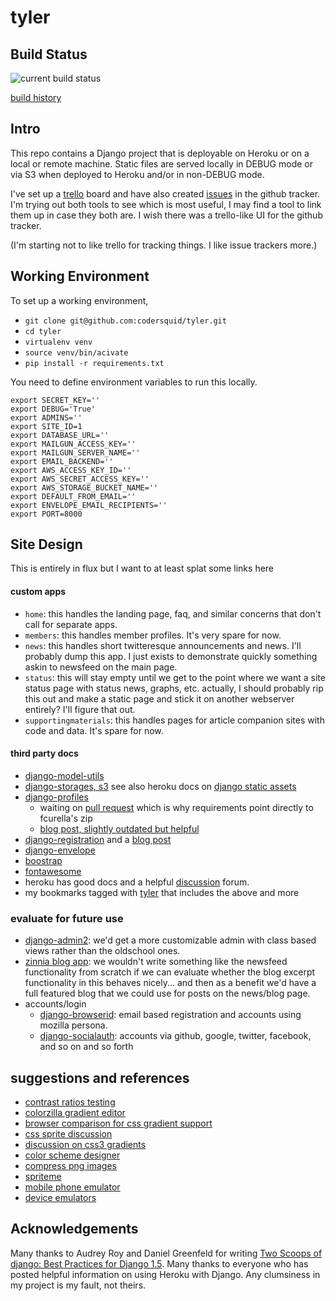 # tyler

## Build Status

![current build status](https://travis-ci.org/codersquid/tyler.png?branch=master)

[build history](https://travis-ci.org/codersquid/tyler)

## Intro

This repo contains a Django project that is deployable on Heroku or on a local
or remote machine. Static files are served locally in DEBUG mode or via S3 when
deployed to Heroku and/or in non-DEBUG mode.

I've set up a [trello](https://trello.com/b/8KC8wAye/rmc) board and have also
created [issues](https://github.com/codersquid/tyler/issues) in the github tracker.
I'm trying out both tools to see which is most useful, I may find a tool to link them up
in case they both are. I wish there was a trello-like UI for the github tracker.

(I'm starting not to like trello for tracking things. I like issue trackers more.)

## Working Environment

To set up a working environment,

* `git clone git@github.com:codersquid/tyler.git`
* `cd tyler`
* `virtualenv venv`
* `source venv/bin/acivate`
* `pip install -r requirements.txt`

You need to define environment variables to run this locally.

```
export SECRET_KEY=''
export DEBUG='True'
export ADMINS=''
export SITE_ID=1
export DATABASE_URL=''
export MAILGUN_ACCESS_KEY=''
export MAILGUN_SERVER_NAME=''
export EMAIL_BACKEND=''
export AWS_ACCESS_KEY_ID=''
export AWS_SECRET_ACCESS_KEY=''
export AWS_STORAGE_BUCKET_NAME=''
export DEFAULT_FROM_EMAIL=''
export ENVELOPE_EMAIL_RECIPIENTS=''
export PORT=8000
```


## Site Design

This is entirely in flux but I want to at least splat some links here

#### custom apps

* `home`: this handles the landing page, faq, and similar concerns that don't call for separate apps.
* `members`: this handles member profiles. It's very spare for now.
* `news`: this handles short twitteresque announcements and news. I'll probably dump this app. I just exists to demonstrate quickly something askin to newsfeed on the main page.
* `status`: this will stay empty until we get to the point where we want a site status page with status news, graphs, etc. actually, I should probably rip this out and make a static page and stick it on another webserver entirely? I'll figure that out.
* `supportingmaterials`: this handles pages for article companion sites with code and data. It's spare for now.

#### third party docs

* [django-model-utils](https://django-model-utils.readthedocs.org/en/latest/)
* [django-storages, s3](http://django-storages.readthedocs.org/en/latest/backends/amazon-S3.html) see also heroku docs on [django static assets](https://devcenter.heroku.com/articles/django-assets)
* [django-profiles](https://bitbucket.org/ubernostrum/django-profiles)
   * waiting on [pull request](https://bitbucket.org/ubernostrum/django-profiles/pull-request/6/replaced-profile_list-view-with-a-class/diff) which is why requirements point directly to fcurella's zip
   * [blog post, slightly outdated but helpful](http://birdhouse.org/blog/2009/06/27/django-profiles/)
* [django-registration](https://bitbucket.org/ubernostrum/django-registration) and a [blog post](http://www.michelepasin.org/blog/2011/01/14/setting-up-django-registration/)
* [django-envelope](http://django-envelope.readthedocs.org/en/latest/index.html)
* [boostrap](http://getbootstrap.com/)
* [fontawesome](http://fontawesome.io/)
* heroku has good docs and a helpful [discussion](https://discussion.heroku.com/) forum.
* my bookmarks tagged with [tyler](https://pinboard.in/u:sky/t:tyler/) that includes the above and more

### evaluate for future use

* [django-admin2](https://github.com/pydanny/django-admin2): we'd get a more customizable admin with class based views rather than the oldschool ones.
* [zinnia blog app](http://docs.django-blog-zinnia.com/en/latest/): we wouldn't write something like the newsfeed functionality from scratch if we can evaluate whether the blog excerpt functionality in this behaves nicely... and then as a benefit we'd have a full featured blog that we could use for posts on the news/blog page.
* accounts/login
   * [django-browserid](https://github.com/mozilla/django-browserid): email based registration and accounts using mozilla persona.
   * [django-socialauth](http://django-social-auth.readthedocs.org/en/latest/index.html): accounts via github, google, twitter, facebook, and so on and so forth


## suggestions and references

* [contrast ratios testing ](http://leaverou.github.io/contrast-ratio/)
* [colorzilla gradient editor](http://www.colorzilla.com/gradient-editor/)
* [browser comparison for css gradient support](http://caniuse.com/css-gradients)
* [css sprite discussion](http://css-tricks.com/css-sprites/)
* [discussion on css3 gradients](http://css-tricks.com/css3-gradients/)
* [color scheme designer](http://www.colorschemedesigner.com/)
* [compress png images](http://tinypng.org/)
* [spriteme](http://spriteme.org/)
* [mobile phone emulator](http://www.mobilephoneemulator.com/)
* [device emulators](http://mattkersley.com/responsive/)


## Acknowledgements

Many thanks to Audrey Roy and Daniel Greenfeld for writing [Two Scoops of django: Best Practices for Django 1.5](https://django.2scoops.org/). Many thanks to everyone who has posted helpful information on using Heroku with Django. Any clumsiness in my project is my fault, not theirs.

